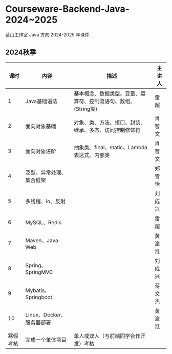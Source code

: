 

# Courseware-Backend-Java-2024~2025

蓝山工作室 Java 方向 2024-2025 年课件



## 2024秋季

| 课时     | 内容                      | 描述                                                         | 主讲人 |
| -------- | ------------------------- | ------------------------------------------------------------ | ------ |
| 1        | Java基础语法              | 基本概念、数据类型、变量、运算符、控制流语句、数组、(String类) | 雷超   |
| 2        | 面向对象基础              | 对象、类、方法、接口、封装、继承、多态、访问控制修饰符       | 肖智文 |
| 3        | 面向对象进阶              | 抽象类、final、static、Lambda表达式、内部类                  | 肖智文 |
| 4        | 泛型、异常处理、集合框架  |                                                              | 郑雪怡 |
| 5        | 多线程、io、反射          |                                                              | 刘成兴 |
| 6        | MySQL、Redis        |                                                              | 雷超   |
| 7        | Maven、Java Web           |                                                              | 黄渝淮 |
| 8        | Spring、SpringMVC         |                                                              | 刘成兴 |
| 9        | Mybatis、Springboot       |                                                              | 蒋文杰 |
| 10       | Linux、Docker、服务器部署 |                                                              | 黄渝淮 |
| 寒假考核 | 完成一个单体项目          | 单人或双人（与前端同学合作开发）考核                         |        |

